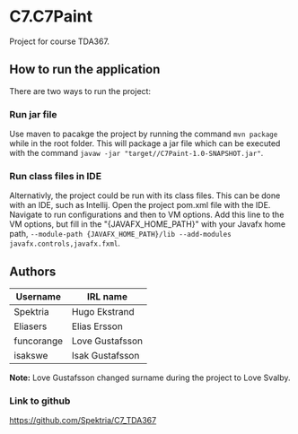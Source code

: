 # C7.C7Paint
Project for course TDA367.


## How to run the application
There are two ways to run the project:

### Run jar file
Use maven to pacakge the project by running the command `mvn package` while in the root folder.
This will package a jar file which can be executed with the command `javaw -jar "target//C7Paint-1.0-SNAPSHOT.jar"`.

### Run class files in IDE 
Alternativly, the project could be run with its class files. This can be done with an IDE, such as Intellij.
Open the project pom.xml file with the IDE. Navigate to run configurations and then to VM options. Add this line to the VM options, but fill in the "{JAVAFX_HOME_PATH}" with your Javafx home path, `--module-path {JAVAFX_HOME_PATH}/lib --add-modules javafx.controls,javafx.fxml`.

## Authors
| **Username** | **IRL name** |
| ------------- | ------------- |
| Spektria | Hugo Ekstrand |
| Eliasers | Elias Ersson |
| funcorange | Love Gustafsson |
| isakswe | Isak Gustafsson |

**Note:** Love Gustafsson changed surname during the project to Love Svalby.

### Link to github
https://github.com/Spektria/C7_TDA367
